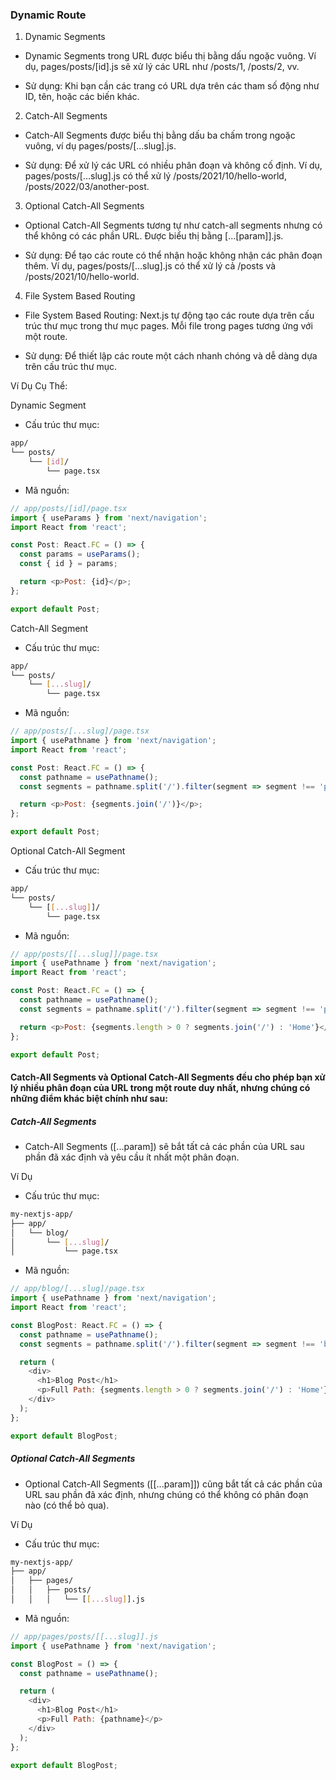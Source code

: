 ### Dynamic Route
1. Dynamic Segments
- Dynamic Segments trong URL được biểu thị bằng dấu ngoặc vuông. Ví dụ, pages/posts/[id].js sẽ xử lý các URL như /posts/1, /posts/2, vv.

- Sử dụng: Khi bạn cần các trang có URL dựa trên các tham số động như ID, tên, hoặc các biến khác.

2. Catch-All Segments
- Catch-All Segments được biểu thị bằng dấu ba chấm trong ngoặc vuông, ví dụ pages/posts/[...slug].js.

- Sử dụng: Để xử lý các URL có nhiều phân đoạn và không cố định. Ví dụ, pages/posts/[...slug].js có thể xử lý /posts/2021/10/hello-world, /posts/2022/03/another-post.

3. Optional Catch-All Segments
- Optional Catch-All Segments tương tự như catch-all segments nhưng có thể không có các phần URL. Được biểu thị bằng [...[param]].js.

- Sử dụng: Để tạo các route có thể nhận hoặc không nhận các phân đoạn thêm. Ví dụ, pages/posts/[...slug].js có thể xử lý cả /posts và /posts/2021/10/hello-world.

4. File System Based Routing
- File System Based Routing: Next.js tự động tạo các route dựa trên cấu trúc thư mục trong thư mục pages. Mỗi file trong pages tương ứng với một route.

- Sử dụng: Để thiết lập các route một cách nhanh chóng và dễ dàng dựa trên cấu trúc thư mục.

Ví Dụ Cụ Thể:

Dynamic Segment
- Cấu trúc thư mục:
```bash
app/
└── posts/
    └── [id]/
        └── page.tsx
```
- Mã nguồn:
```javascript
// app/posts/[id]/page.tsx
import { useParams } from 'next/navigation';
import React from 'react';

const Post: React.FC = () => {
  const params = useParams();
  const { id } = params;

  return <p>Post: {id}</p>;
};

export default Post;
```

Catch-All Segment
- Cấu trúc thư mục:
```bash
app/
└── posts/
    └── [...slug]/
        └── page.tsx
```
- Mã nguồn:
```javascript
// app/posts/[...slug]/page.tsx
import { usePathname } from 'next/navigation';
import React from 'react';

const Post: React.FC = () => {
  const pathname = usePathname();
  const segments = pathname.split('/').filter(segment => segment !== 'posts' && segment !== '');

  return <p>Post: {segments.join('/')}</p>;
};

export default Post;
```

Optional Catch-All Segment
- Cấu trúc thư mục:
```bash
app/
└── posts/
    └── [[...slug]]/
        └── page.tsx
```
- Mã nguồn:
```javascript
// app/posts/[[...slug]]/page.tsx
import { usePathname } from 'next/navigation';
import React from 'react';

const Post: React.FC = () => {
  const pathname = usePathname();
  const segments = pathname.split('/').filter(segment => segment !== 'posts' && segment !== '');

  return <p>Post: {segments.length > 0 ? segments.join('/') : 'Home'}</p>;
};

export default Post;
```


#### Catch-All Segments và Optional Catch-All Segments đều cho phép bạn xử lý nhiều phân đoạn của URL trong một route duy nhất, nhưng chúng có những điểm khác biệt chính như sau:

##### Catch-All Segments
- Catch-All Segments ([...param]) sẽ bắt tất cả các phần của URL sau phần đã xác định và yêu cầu ít nhất một phân đoạn.

Ví Dụ
- Cấu trúc thư mục:
```bash
my-nextjs-app/
├── app/
│   └── blog/
│       └── [...slug]/
│           └── page.tsx
```
- Mã nguồn:
```javascript
// app/blog/[...slug]/page.tsx
import { usePathname } from 'next/navigation';
import React from 'react';

const BlogPost: React.FC = () => {
  const pathname = usePathname();
  const segments = pathname.split('/').filter(segment => segment !== 'blog' && segment !== '');

  return (
    <div>
      <h1>Blog Post</h1>
      <p>Full Path: {segments.length > 0 ? segments.join('/') : 'Home'}</p>
    </div>
  );
};

export default BlogPost;
```


##### Optional Catch-All Segments
- Optional Catch-All Segments ([[...param]]) cũng bắt tất cả các phần của URL sau phần đã xác định, nhưng chúng có thể không có phân đoạn nào (có thể bỏ qua).

Ví Dụ
- Cấu trúc thư mục:
```bash
my-nextjs-app/
├── app/
│   ├── pages/
│   │   ├── posts/
│   │   │   └── [[...slug]].js
```
- Mã nguồn:
```javascript
// app/pages/posts/[[...slug]].js
import { usePathname } from 'next/navigation';

const BlogPost = () => {
  const pathname = usePathname();

  return (
    <div>
      <h1>Blog Post</h1>
      <p>Full Path: {pathname}</p>
    </div>
  );
};

export default BlogPost;
```

